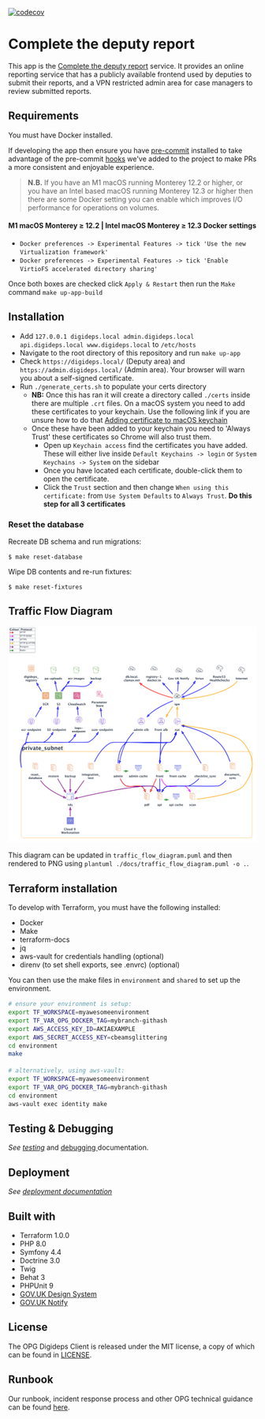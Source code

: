 [![codecov](https://codecov.io/gh/ministryofjustice/opg-digideps/branch/master/graph/badge.svg?token=asprWvTRqh)](https://codecov.io/gh/ministryofjustice/opg-digideps)

# Complete the deputy report

This app is the [Complete the deputy report][service] service. It provides an online reporting service that has a publicly available frontend used by deputies to submit their reports, and a VPN restricted admin area for case managers to review submitted reports.

## Requirements

You must have Docker installed.

If developing the app then ensure you have [pre-commit](https://pre-commit.com/) installed to take advantage of the pre-commit [hooks](.pre-commit-config.yaml) we've added to the project to make PRs a more consistent and enjoyable experience.

> **N.B.** If you have an M1 macOS running Monterey 12.2 or higher, or you have an Intel based macOS running Monterey 12.3 or higher then there are some Docker setting you can enable which improves I/O performance for operations on volumes.

#### M1 macOS Monterey ≥ 12.2 | Intel macOS Monterey ≥ 12.3 Docker settings

* `Docker preferences -> Experimental Features -> tick 'Use the new Virtualization framework'`
* `Docker preferences -> Experimental Features -> tick 'Enable VirtioFS accelerated directory sharing'`

Once both boxes are checked click `Apply & Restart` then run the `Make` command `make up-app-build`

## Installation

- Add `127.0.0.1 digideps.local admin.digideps.local api.digideps.local www.digideps.local` to `/etc/hosts`
- Navigate to the root directory of this repository and run `make up-app`
- Check `https://digideps.local/` (Deputy area) and `https://admin.digideps.local/` (Admin area). Your browser will warn you about a self-signed certificate.
- Run `./generate_certs.sh` to populate your certs directory
    - **NB:** Once this has ran it will create a directory called `./certs` inside there are multiple `.crt` files. On a macOS system you need to add these certificates to your keychain. Use the following link if you are unsure how to do that [Adding certificate to macOS keychain](https://support.apple.com/en-gb/guide/keychain-access/kyca2431/mac)
    - Once these have been added to your keychain you need to 'Always Trust' these certificates so Chrome will also trust them.
        - Open up `Keychain access` find the certificates you have added. These will either live inside `Default Keychains -> login` or `System Keychains -> System` on the sidebar
        - Once you have located each certificate, double-click them to open the certificate.
        - Click the `Trust` section and then change `When using this certificate:` from `Use System Defaults` to `Always Trust`. **Do this step for all 3 certificates**

### Reset the database

Recreate DB schema and run migrations:

```shell script
$ make reset-database
```

Wipe DB contents and re-run fixtures:

```shell script
$ make reset-fixtures
```

## Traffic Flow Diagram

![Digideps traffic flow diagram](./docs/traffic_flow_diagram.png)

This diagram can be updated in `traffic_flow_diagram.puml` and then rendered to PNG using `plantuml ./docs/traffic_flow_diagram.puml -o .`.

## Terraform installation

To develop with Terraform, you must have the following installed:

- Docker
- Make
- terraform-docs
- jq
- aws-vault for credentials handling (optional)
- direnv (to set shell exports, see .envrc) (optional)

You can then use the make files in `environment` and `shared` to set up the environment.

```bash
# ensure your environment is setup:
export TF_WORKSPACE=myawesomeenvironment
export TF_VAR_OPG_DOCKER_TAG=mybranch-githash
export AWS_ACCESS_KEY_ID=AKIAEXAMPLE
export AWS_SECRET_ACCESS_KEY=cbeamsglittering
cd environment
make

# alternatively, using aws-vault:
export TF_WORKSPACE=myawesomeenvironment
export TF_VAR_OPG_DOCKER_TAG=mybranch-githash
cd environment
aws-vault exec identity make
```

## Testing & Debugging

_See [testing](docs/TESTING.md)_ and [debugging ](docs/DEBUGGING.md) documentation.

## Deployment

_See [deployment documentation](docs/DEPLOYMENT.md)_

## Built with

- Terraform 1.0.0
- PHP 8.0
- Symfony 4.4
- Doctrine 3.0
- Twig
- Behat 3
- PHPUnit 9
- [GOV.UK Design System](https://design-system.service.gov.uk/)
- [GOV.UK Notify](https://notifications.service.gov.uk/)

## License

The OPG Digideps Client is released under the MIT license, a copy of which can be found in [LICENSE](LICENSE).

[service]: https://complete-deputy-report.service.gov.uk/

## Runbook

Our runbook, incident response process and other OPG technical guidance can be found [here](https://ministryofjustice.github.io/opg-technical-guidance/#opg-technical-guidance).
